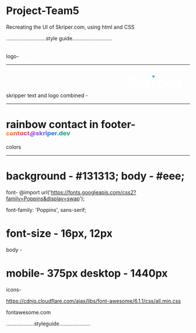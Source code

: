 # Project-Team5

Recreating the UI of Skriper.com, using html and CSS

...........................style guide...........................

logo-
<svg data-v-3ad87630="" width="40" height="32" viewBox="0 0 437 257" fill="none" xmlns="http://www.w3.org/2000/svg"><path data-v-3ad87630="" d="M19.3488 107.435C13.518 113.216 10.7414 120.903 11.019 128.499C10.7407 136.095 13.5172 143.783 19.3487 149.565L108.354 237.81C113.88 243.289 121.107 246.019 128.327 246C135.563 246.03 142.809 243.301 148.347 237.81L237.353 149.565C237.704 149.217 238.044 148.862 238.372 148.501C238.737 148.175 239.094 147.838 239.445 147.49L308.649 78.8772L358.7 128.5L288.848 197.755C277.716 208.791 277.716 226.773 288.848 237.81C299.862 248.73 317.632 248.73 328.646 237.81L417.651 149.565C423.482 143.784 426.259 136.097 425.981 128.501C426.259 120.904 423.483 113.217 417.651 107.435L328.646 19.1899C323.114 13.7051 315.877 10.9752 308.649 11.0002C301.42 10.9756 294.185 13.7055 288.653 19.1899L199.647 107.435C199.296 107.783 198.956 108.138 198.628 108.499C198.263 108.825 197.906 109.162 197.555 109.51L128.351 178.123L78.3004 128.5L148.152 59.2449C159.284 48.2085 159.284 30.2264 148.152 19.1899C137.138 8.27003 119.368 8.27005 108.354 19.1899L19.3488 107.435Z" stroke="#FFFCFC" stroke-width="22"></path></svg>

---

skripper text and logo combined -
<svg data-v-64ece786="" width="256" height="75.09333333333325" viewBox="0 0 497 99" fill="none" xmlns="http://www.w3.org/2000/svg"><path data-v-64ece786="" fill-rule="evenodd" clip-rule="evenodd" d="M349.156 25.5422V72.2868H334.831V25.5422H349.156ZM275.781 72.2868L261.54 52.6842V72.2868H247.215V10.2958H261.54V44.5584L275.697 25.5422H293.373L273.938 48.9983L293.54 72.2868H275.781ZM216.953 72.8732C212.653 72.8732 208.8 72.1751 205.393 70.7789C201.986 69.3827 199.25 67.3163 197.183 64.5798C195.173 61.8433 194.112 58.5482 194 54.6947H209.246C209.47 56.8728 210.224 58.5482 211.508 59.721C212.793 60.838 214.468 61.3965 216.535 61.3965C218.657 61.3965 220.332 60.9218 221.561 59.9724C222.79 58.9671 223.404 57.5988 223.404 55.8675C223.404 54.4155 222.901 53.2148 221.896 52.2654C220.947 51.3159 219.746 50.5341 218.294 49.9198C216.898 49.3054 214.887 48.6073 212.262 47.8255C208.465 46.6527 205.365 45.4799 202.964 44.3071C200.562 43.1343 198.496 41.403 196.764 39.1132C195.033 36.8235 194.168 33.8356 194.168 30.1497C194.168 24.6766 196.15 20.4042 200.115 17.3326C204.081 14.2051 209.246 12.6414 215.613 12.6414C222.091 12.6414 227.313 14.2051 231.278 17.3326C235.244 20.4042 237.366 24.7045 237.645 30.2334H222.147C222.036 28.3346 221.337 26.8546 220.053 25.7935C218.768 24.6766 217.121 24.1181 215.11 24.1181C213.379 24.1181 211.983 24.5928 210.922 25.5422C209.861 26.4358 209.33 27.7482 209.33 29.4795C209.33 31.3783 210.224 32.8583 212.011 33.9194C213.798 34.9805 216.59 36.1254 220.388 37.354C224.186 38.6385 227.257 39.8672 229.603 41.04C232.004 42.2128 234.071 43.9161 235.802 46.15C237.533 48.3839 238.399 51.2601 238.399 54.7785C238.399 58.1294 237.533 61.1731 235.802 63.9096C234.127 66.6462 231.669 68.8242 228.43 70.4438C225.191 72.0634 221.365 72.8732 216.953 72.8732ZM319.607 27.3014C317.094 28.7535 315 30.764 313.324 33.333V25.5422H298.999V72.2868H313.324V50.5899C313.324 46.7364 314.218 44.0557 316.005 42.5478C317.792 40.9841 320.473 40.2022 324.047 40.2022H327.984V25.0396C324.913 25.0396 322.12 25.7935 319.607 27.3014ZM379.643 26.8826C377.185 28.2229 375.258 29.9821 373.862 32.1602V25.5422H359.537V94.57H373.862V65.7526C375.258 67.8748 377.185 69.6061 379.643 70.9464C382.156 72.2868 385.032 72.957 388.271 72.957C392.124 72.957 395.615 71.9796 398.742 70.0249C401.87 68.0144 404.327 65.1941 406.114 61.564C407.957 57.8781 408.879 53.6336 408.879 48.8307C408.879 44.0278 407.957 39.8113 406.114 36.1812C404.327 32.5511 401.87 29.7587 398.742 27.804C395.615 25.8494 392.124 24.872 388.271 24.872C384.976 24.872 382.1 25.5422 379.643 26.8826ZM391.287 40.4536C393.297 42.4641 394.303 45.2565 394.303 48.8307C394.303 52.405 393.297 55.2532 391.287 57.3754C389.276 59.4418 386.847 60.475 383.999 60.475C381.15 60.475 378.721 59.4418 376.71 57.3754C374.756 55.3091 373.778 52.4888 373.778 48.9145C373.778 45.3402 374.756 42.5199 376.71 40.4536C378.721 38.3872 381.15 37.354 383.999 37.354C386.903 37.354 389.332 38.3872 391.287 40.4536ZM460.458 48.1605C460.458 49.5009 460.374 50.8971 460.207 52.3491H427.787C428.01 55.2532 428.932 57.4871 430.551 59.0509C432.227 60.5588 434.265 61.3127 436.667 61.3127C440.241 61.3127 442.726 59.8048 444.122 56.789H459.369C458.587 59.8607 457.163 62.6251 455.097 65.0824C453.086 67.5397 450.545 69.4665 447.473 70.8627C444.402 72.2589 440.967 72.957 437.169 72.957C432.59 72.957 428.513 71.9796 424.939 70.0249C421.364 68.0703 418.572 65.2779 416.562 61.6478C414.551 58.0177 413.546 53.7733 413.546 48.9145C413.546 44.0557 414.523 39.8113 416.478 36.1812C418.488 32.5511 421.281 29.7587 424.855 27.804C428.429 25.8494 432.534 24.872 437.169 24.872C441.693 24.872 445.714 25.8214 449.233 27.7203C452.751 29.6191 455.487 32.3277 457.442 35.8461C459.453 39.3645 460.458 43.4693 460.458 48.1605ZM445.798 44.3908C445.798 41.9335 444.96 39.9789 443.285 38.5268C441.609 37.0748 439.515 36.3487 437.002 36.3487C434.6 36.3487 432.562 37.0468 430.887 38.443C429.267 39.8392 428.262 41.8218 427.871 44.3908H445.798ZM488.623 27.3014C486.11 28.7535 484.015 30.764 482.34 33.333V25.5422H468.015V72.2868H482.34V50.5899C482.34 46.7364 483.234 44.0557 485.021 42.5478C486.808 40.9841 489.488 40.2022 493.063 40.2022H497V25.0396C493.928 25.0396 491.136 25.7935 488.623 27.3014Z" fill="white"></path> <path data-v-64ece786="" d="M343.466 17.9391C342.796 19.0998 341.121 19.0998 340.451 17.9391L335.065 8.61168C334.395 7.45093 335.233 6 336.573 6L347.344 6C348.684 6 349.522 7.45093 348.852 8.61168L343.466 17.9391Z" fill="#33A9DC"></path> <path data-v-64ece786="" d="M8.425 41.007C6.04219 43.3337 4.9027 46.4334 5.00654 49.4994C4.9024 52.5658 6.04188 55.666 8.42496 57.9929L41.9436 90.7224C44.1884 92.9143 47.116 94.0068 50.0415 93.9999C52.9731 94.0114 55.9082 92.9189 58.1576 90.7224L91.6763 57.993C91.8084 57.864 91.9367 57.7325 92.0612 57.5989C92.1979 57.4775 92.3323 57.3524 92.4644 57.2235L117.949 32.3385L135.525 49.5L109.916 74.5059C105.349 78.965 105.349 86.2633 109.916 90.7224C114.391 95.0925 121.581 95.0925 126.056 90.7224L159.575 57.9929C161.958 55.6662 163.097 52.5664 162.993 49.5003C163.098 46.434 161.958 43.3339 159.575 41.007L126.056 8.27757C123.809 6.08327 120.878 4.99077 117.949 5.00006C115.021 4.99094 112.089 6.08345 109.842 8.27757L76.3237 41.007C76.1916 41.136 76.0632 41.2675 75.9387 41.4011C75.8021 41.5225 75.6677 41.6476 75.5356 41.7765L50.0506 66.6615L32.4753 49.5L58.0843 24.494C62.6509 20.0349 62.6509 12.7367 58.0843 8.27757C53.6088 3.90747 46.4191 3.90749 41.9436 8.27757L8.425 41.007Z" stroke="#FFFCFC" stroke-width="10"></path></svg>

---

rainbow contact in footer-
<svg width="175.5" height="17" viewBox="0 0 351 34" fill="none" xmlns="http://www.w3.org/2000/svg"><path d="M0 16.6336C0 14.7854 0.376413 13.1709 1.12924 11.7901C1.90357 10.4092 2.96828 9.34708 4.32337 8.60356C5.69996 7.86004 7.27014 7.48828 9.03391 7.48828C11.2924 7.48828 13.1744 8.07248 14.6801 9.24086C16.2073 10.4092 17.2074 12.0556 17.6806 14.1799H11.8086C11.3139 12.8204 10.3567 12.1406 8.93711 12.1406C7.92618 12.1406 7.11958 12.5336 6.51732 13.3196C5.91506 14.0843 5.61393 15.189 5.61393 16.6336C5.61393 18.0781 5.91506 19.1934 6.51732 19.9794C7.11958 20.7441 7.92618 21.1265 8.93711 21.1265C10.3567 21.1265 11.3139 20.4467 11.8086 19.0872H17.6806C17.2074 21.169 16.2073 22.8047 14.6801 23.9944C13.1529 25.184 11.2709 25.7788 9.03391 25.7788C7.27014 25.7788 5.69996 25.4071 4.32337 24.6635C2.96828 23.92 1.90357 22.8579 1.12924 21.477C0.376413 20.0962 0 18.4817 0 16.6336Z" fill="url(#paint0_linear_367_199)"></path> <path d="M28.8268 25.7788C27.0631 25.7788 25.4714 25.4071 24.0518 24.6635C22.6537 23.92 21.5459 22.8579 20.7286 21.477C19.9327 20.0962 19.5348 18.4817 19.5348 16.6336C19.5348 14.8066 19.9435 13.2027 20.7608 11.8219C21.5782 10.4199 22.6967 9.34708 24.1163 8.60356C25.5359 7.86004 27.1276 7.48828 28.8914 7.48828C30.6551 7.48828 32.2468 7.86004 33.6664 8.60356C35.086 9.34708 36.2045 10.4199 37.0219 11.8219C37.8392 13.2027 38.2479 14.8066 38.2479 16.6336C38.2479 18.4605 37.8285 20.075 36.9896 21.477C36.1723 22.8579 35.043 23.92 33.6019 24.6635C32.1823 25.4071 30.5906 25.7788 28.8268 25.7788ZM28.8268 21.0628C29.8808 21.0628 30.7734 20.6804 31.5047 19.9157C32.2576 19.1509 32.634 18.0569 32.634 16.6336C32.634 15.2102 32.2683 14.1162 31.537 13.3515C30.8272 12.5867 29.9453 12.2043 28.8914 12.2043C27.8159 12.2043 26.9233 12.5867 26.2134 13.3515C25.5036 14.095 25.1487 15.189 25.1487 16.6336C25.1487 18.0569 25.4929 19.1509 26.1812 19.9157C26.891 20.6804 27.7729 21.0628 28.8268 21.0628Z" fill="url(#paint1_linear_367_199)"></path> <path d="M52.1446 7.55202C54.2525 7.55202 55.9302 8.2318 57.1778 9.59138C58.4468 10.9297 59.0813 12.7779 59.0813 15.1359V25.5239H53.5965V15.8688C53.5965 14.6792 53.2846 13.7551 52.6608 13.0965C52.037 12.438 51.1982 12.1087 50.1442 12.1087C49.0903 12.1087 48.2514 12.438 47.6276 13.0965C47.0039 13.7551 46.692 14.6792 46.692 15.8688V25.5239H41.1748V7.74321H46.692V10.1012C47.2512 9.31521 48.004 8.69916 48.9505 8.25305C49.8969 7.78569 50.9616 7.55202 52.1446 7.55202Z" fill="url(#paint2_linear_367_199)"></path> <path d="M72.9493 20.9035V25.5239H70.1423C68.142 25.5239 66.5825 25.0459 65.4641 24.09C64.3456 23.1128 63.7863 21.5301 63.7863 19.3421V12.268H61.5924V7.74321H63.7863V3.40956H69.3035V7.74321H72.917V12.268H69.3035V19.4058C69.3035 19.9369 69.4325 20.3193 69.6906 20.553C69.9487 20.7866 70.3789 20.9035 70.9812 20.9035H72.9493Z" fill="url(#paint3_linear_367_199)"></path> <path d="M74.9255 16.6017C74.9255 14.7748 75.2696 13.1709 75.9579 11.7901C76.6677 10.4092 77.6249 9.34708 78.8294 8.60356C80.0339 7.86004 81.3782 7.48828 82.8624 7.48828C84.1314 7.48828 85.2392 7.7432 86.1856 8.25305C87.1535 8.76289 87.8956 9.43205 88.4118 10.2605V7.74321H93.9289V25.5239H88.4118V23.0066C87.874 23.8351 87.1212 24.5042 86.1533 25.0141C85.2069 25.5239 84.0992 25.7788 82.8301 25.7788C81.3675 25.7788 80.0339 25.4071 78.8294 24.6635C77.6249 23.8988 76.6677 22.826 75.9579 21.4452C75.2696 20.0431 74.9255 18.4286 74.9255 16.6017ZM88.4118 16.6336C88.4118 15.274 88.0246 14.2012 87.2503 13.4152C86.4975 12.6292 85.5726 12.2362 84.4756 12.2362C83.3786 12.2362 82.443 12.6292 81.6686 13.4152C80.9158 14.1799 80.5394 15.2421 80.5394 16.6017C80.5394 17.9613 80.9158 19.0447 81.6686 19.8519C82.443 20.6379 83.3786 21.0309 84.4756 21.0309C85.5726 21.0309 86.4975 20.6379 87.2503 19.8519C88.0246 19.0659 88.4118 17.9931 88.4118 16.6336Z" fill="url(#paint4_linear_367_199)"></path> <path d="M96.8233 16.6336C96.8233 14.7854 97.1998 13.1709 97.9526 11.7901C98.7269 10.4092 99.7916 9.34708 101.147 8.60356C102.523 7.86004 104.093 7.48828 105.857 7.48828C108.116 7.48828 109.998 8.07248 111.503 9.24086C113.031 10.4092 114.031 12.0556 114.504 14.1799H108.632C108.137 12.8204 107.18 12.1406 105.76 12.1406C104.75 12.1406 103.943 12.5336 103.341 13.3196C102.738 14.0843 102.437 15.189 102.437 16.6336C102.437 18.0781 102.738 19.1934 103.341 19.9794C103.943 20.7441 104.75 21.1265 105.76 21.1265C107.18 21.1265 108.137 20.4467 108.632 19.0872H114.504C114.031 21.169 113.031 22.8047 111.503 23.9944C109.976 25.184 108.094 25.7788 105.857 25.7788C104.093 25.7788 102.523 25.4071 101.147 24.6635C99.7916 23.92 98.7269 22.8579 97.9526 21.477C97.1998 20.0962 96.8233 18.4817 96.8233 16.6336Z" fill="url(#paint5_linear_367_199)"></path> <path d="M127.489 20.9035V25.5239H124.682C122.682 25.5239 121.122 25.0459 120.004 24.09C118.885 23.1128 118.326 21.5301 118.326 19.3421V12.268H116.132V7.74321H118.326V3.40956H123.843V7.74321H127.457V12.268H123.843V19.4058C123.843 19.9369 123.972 20.3193 124.231 20.553C124.489 20.7866 124.919 20.9035 125.521 20.9035H127.489Z" fill="url(#paint6_linear_367_199)"></path> <path d="M148.501 4.23805C151.039 4.23805 153.255 4.71603 155.147 5.67198C157.04 6.60669 158.492 7.9344 159.503 9.65511C160.536 11.3546 161.052 13.3196 161.052 15.5501C161.052 17.3558 160.729 19.0341 160.084 20.5848C159.46 22.1356 158.524 23.3783 157.277 24.313C156.051 25.2265 154.588 25.6832 152.889 25.6832C151.749 25.6832 150.803 25.4602 150.05 25.0141C149.318 24.5679 148.824 23.9413 148.566 23.134C147.963 23.9625 147.189 24.6104 146.243 25.0778C145.296 25.5239 144.264 25.747 143.145 25.747C141.554 25.747 140.295 25.2796 139.37 24.3449C138.467 23.3889 138.015 22.0931 138.015 20.4574C138.015 18.9066 138.338 17.4514 138.983 16.0918C139.629 14.711 140.521 13.6064 141.661 12.7779C142.801 11.9494 144.081 11.5351 145.501 11.5351C147.307 11.5351 148.533 12.1724 149.179 13.447L149.469 11.7582H153.921L152.502 19.7563C152.437 20.1387 152.405 20.4786 152.405 20.776C152.405 21.7107 152.824 22.1781 153.663 22.1781C154.696 22.1781 155.481 21.5301 156.019 20.2343C156.578 18.9172 156.857 17.4089 156.857 15.7095C156.857 13.2665 156.072 11.3546 154.502 9.97376C152.954 8.59294 150.77 7.90253 147.953 7.90253C145.544 7.90253 143.35 8.4761 141.371 9.62324C139.413 10.7704 137.876 12.3424 136.757 14.3393C135.639 16.3149 135.079 18.4923 135.079 20.8716C135.079 23.4421 135.832 25.4389 137.338 26.8622C138.865 28.2855 140.994 28.9972 143.726 28.9972C145.855 28.9972 147.759 28.6148 149.437 27.85L150.308 31.3233C148.2 32.2368 145.834 32.6935 143.21 32.6935C140.758 32.6935 138.596 32.2262 136.725 31.2915C134.875 30.3568 133.445 29.0291 132.434 27.3083C131.423 25.5876 130.917 23.5801 130.917 21.2858C130.917 18.0781 131.681 15.1784 133.208 12.5867C134.735 9.97376 136.832 7.9344 139.499 6.4686C142.188 4.98157 145.189 4.23805 148.501 4.23805ZM144.952 21.8276C145.554 21.8276 146.114 21.647 146.63 21.2858C147.168 20.9247 147.587 20.4467 147.888 19.8519C148.211 19.2359 148.372 18.5773 148.372 17.8763C148.372 17.154 148.168 16.5698 147.759 16.1237C147.35 15.6564 146.791 15.4227 146.081 15.4227C145.135 15.4227 144.35 15.8263 143.726 16.6336C143.102 17.4408 142.79 18.3968 142.79 19.5014C142.79 20.2024 142.973 20.7654 143.339 21.1903C143.705 21.6151 144.242 21.8276 144.952 21.8276Z" fill="url(#paint7_linear_367_199)"></path> <path d="M172.734 25.7788C171.164 25.7788 169.766 25.5133 168.54 24.9822C167.314 24.4511 166.346 23.7288 165.636 22.8154C164.926 21.8807 164.528 20.8397 164.442 19.6926H169.895C169.959 20.3087 170.25 20.8079 170.766 21.1903C171.282 21.5726 171.917 21.7638 172.669 21.7638C173.358 21.7638 173.885 21.6364 174.25 21.3814C174.637 21.1053 174.831 20.7548 174.831 20.3299C174.831 19.8201 174.562 19.4483 174.024 19.2146C173.487 18.9597 172.616 18.6835 171.411 18.3861C170.12 18.0887 169.045 17.7807 168.185 17.462C167.324 17.1221 166.582 16.6017 165.958 15.9007C165.335 15.1784 165.023 14.2118 165.023 13.0009C165.023 11.9813 165.302 11.0572 165.862 10.2287C166.442 9.37894 167.281 8.70978 168.378 8.22118C169.497 7.73258 170.82 7.48828 172.347 7.48828C174.605 7.48828 176.38 8.04061 177.67 9.14527C178.982 10.2499 179.735 11.7157 179.929 13.5426H174.831C174.745 12.9266 174.465 12.438 173.992 12.0769C173.54 11.7157 172.938 11.5351 172.185 11.5351C171.54 11.5351 171.045 11.6626 170.701 11.9175C170.357 12.1512 170.185 12.4805 170.185 12.9053C170.185 13.4152 170.454 13.7976 170.992 14.0525C171.551 14.3074 172.411 14.5623 173.573 14.8172C174.906 15.1571 175.993 15.497 176.831 15.8369C177.67 16.1556 178.402 16.6867 179.025 17.4302C179.671 18.1525 180.004 19.1296 180.026 20.3618C180.026 21.4027 179.724 22.3374 179.122 23.1659C178.541 23.9731 177.692 24.6104 176.573 25.0778C175.476 25.5451 174.196 25.7788 172.734 25.7788Z" fill="url(#paint8_linear_367_199)"></path> <path d="M194.403 25.5239L188.918 18.0675V25.5239H183.401V1.94377H188.918V14.9766L194.371 7.74321H201.178L193.693 16.6654L201.243 25.5239H194.403Z" fill="url(#paint9_linear_367_199)"></path> <path d="M208.862 10.7067C209.508 9.72946 210.314 8.9647 211.282 8.41237C212.25 7.8388 213.326 7.55202 214.509 7.55202V13.3196H212.992C211.616 13.3196 210.583 13.617 209.895 14.2118C209.207 14.7854 208.862 15.8051 208.862 17.2709V25.5239H203.345V7.74321H208.862V10.7067Z" fill="url(#paint10_linear_367_199)"></path> <path d="M219.92 5.89503C218.952 5.89503 218.157 5.61887 217.533 5.06654C216.931 4.49297 216.629 3.79194 216.629 2.96345C216.629 2.11372 216.931 1.41268 217.533 0.860356C218.157 0.286785 218.952 0 219.92 0C220.867 0 221.641 0.286785 222.243 0.860356C222.867 1.41268 223.179 2.11372 223.179 2.96345C223.179 3.79194 222.867 4.49297 222.243 5.06654C221.641 5.61887 220.867 5.89503 219.92 5.89503ZM222.663 7.74321V25.5239H217.146V7.74321H222.663Z" fill="url(#paint11_linear_367_199)"></path> <path d="M232.178 10.2605C232.716 9.43205 233.458 8.76289 234.404 8.25305C235.351 7.7432 236.459 7.48828 237.728 7.48828C239.212 7.48828 240.556 7.86004 241.761 8.60356C242.965 9.34708 243.911 10.4092 244.6 11.7901C245.31 13.1709 245.664 14.7748 245.664 16.6017C245.664 18.4286 245.31 20.0431 244.6 21.4452C243.911 22.826 242.965 23.8988 241.761 24.6635C240.556 25.4071 239.212 25.7788 237.728 25.7788C236.48 25.7788 235.372 25.5239 234.404 25.0141C233.458 24.5042 232.716 23.8457 232.178 23.0384V34H226.661V7.74321H232.178V10.2605ZM240.051 16.6017C240.051 15.2421 239.663 14.1799 238.889 13.4152C238.136 12.6292 237.201 12.2362 236.082 12.2362C234.985 12.2362 234.049 12.6292 233.275 13.4152C232.522 14.2012 232.146 15.274 232.146 16.6336C232.146 17.9931 232.522 19.0659 233.275 19.8519C234.049 20.6379 234.985 21.0309 236.082 21.0309C237.179 21.0309 238.115 20.6379 238.889 19.8519C239.663 19.0447 240.051 17.9613 240.051 16.6017Z" fill="url(#paint12_linear_367_199)"></path> <path d="M265.53 16.3468C265.53 16.8566 265.497 17.3877 265.433 17.94H252.947C253.033 19.0447 253.388 19.8944 254.012 20.4892C254.657 21.0628 255.442 21.3496 256.367 21.3496C257.743 21.3496 258.701 20.776 259.238 19.6289H265.11C264.809 20.7973 264.261 21.8488 263.465 22.7835C262.691 23.7182 261.712 24.4511 260.529 24.9822C259.346 25.5133 258.023 25.7788 256.56 25.7788C254.797 25.7788 253.226 25.4071 251.85 24.6635C250.473 23.92 249.398 22.8579 248.623 21.477C247.849 20.0962 247.462 18.4817 247.462 16.6336C247.462 14.7854 247.838 13.1709 248.591 11.7901C249.366 10.4092 250.441 9.34708 251.818 8.60356C253.194 7.86004 254.775 7.48828 256.56 7.48828C258.303 7.48828 259.851 7.84942 261.206 8.5717C262.561 9.29397 263.615 10.3243 264.368 11.6626C265.143 13.0009 265.53 14.5623 265.53 16.3468ZM259.884 14.9128C259.884 13.9781 259.561 13.2346 258.916 12.6823C258.27 12.13 257.464 11.8538 256.496 11.8538C255.571 11.8538 254.786 12.1193 254.141 12.6504C253.517 13.1815 253.13 13.9356 252.979 14.9128H259.884Z" fill="url(#paint13_linear_367_199)"></path> <path d="M273.957 10.7067C274.603 9.72946 275.409 8.9647 276.377 8.41237C277.345 7.8388 278.421 7.55202 279.604 7.55202V13.3196H278.087C276.711 13.3196 275.678 13.617 274.99 14.2118C274.302 14.7854 273.957 15.8051 273.957 17.2709V25.5239H268.44V7.74321H273.957V10.7067Z" fill="url(#paint14_linear_367_199)"></path> <path d="M284.822 25.7788C283.854 25.7788 283.058 25.5027 282.434 24.9503C281.832 24.3768 281.531 23.6757 281.531 22.8472C281.531 21.9975 281.832 21.2858 282.434 20.7123C283.058 20.1387 283.854 19.8519 284.822 19.8519C285.768 19.8519 286.543 20.1387 287.145 20.7123C287.769 21.2858 288.08 21.9975 288.08 22.8472C288.08 23.6757 287.769 24.3768 287.145 24.9503C286.543 25.5027 285.768 25.7788 284.822 25.7788Z" fill="url(#paint15_linear_367_199)"></path> <path d="M290.249 16.6017C290.249 14.7748 290.594 13.1709 291.282 11.7901C291.992 10.4092 292.949 9.34708 294.153 8.60356C295.358 7.86004 296.702 7.48828 298.186 7.48828C299.369 7.48828 300.445 7.73258 301.413 8.22118C302.402 8.70978 303.177 9.36832 303.736 10.1968V1.94377H309.253V25.5239H303.736V22.9747C303.22 23.8244 302.478 24.5042 301.51 25.0141C300.563 25.5239 299.455 25.7788 298.186 25.7788C296.702 25.7788 295.358 25.4071 294.153 24.6635C292.949 23.8988 291.992 22.826 291.282 21.4452C290.594 20.0431 290.249 18.4286 290.249 16.6017ZM303.736 16.6336C303.736 15.274 303.349 14.2012 302.574 13.4152C301.821 12.6292 300.897 12.2362 299.8 12.2362C298.703 12.2362 297.767 12.6292 296.993 13.4152C296.24 14.1799 295.863 15.2421 295.863 16.6017C295.863 17.9613 296.24 19.0447 296.993 19.8519C297.767 20.6379 298.703 21.0309 299.8 21.0309C300.897 21.0309 301.821 20.6379 302.574 19.8519C303.349 19.0659 303.736 17.9931 303.736 16.6336Z" fill="url(#paint16_linear_367_199)"></path> <path d="M330.215 16.3468C330.215 16.8566 330.183 17.3877 330.118 17.94H317.632C317.718 19.0447 318.073 19.8944 318.697 20.4892C319.342 21.0628 320.127 21.3496 321.052 21.3496C322.429 21.3496 323.386 20.776 323.924 19.6289H329.796C329.495 20.7973 328.946 21.8488 328.15 22.7835C327.376 23.7182 326.397 24.4511 325.214 24.9822C324.031 25.5133 322.708 25.7788 321.246 25.7788C319.482 25.7788 317.912 25.4071 316.535 24.6635C315.159 23.92 314.083 22.8579 313.309 21.477C312.535 20.0962 312.147 18.4817 312.147 16.6336C312.147 14.7854 312.524 13.1709 313.277 11.7901C314.051 10.4092 315.126 9.34708 316.503 8.60356C317.88 7.86004 319.461 7.48828 321.246 7.48828C322.988 7.48828 324.537 7.84942 325.892 8.5717C327.247 9.29397 328.301 10.3243 329.054 11.6626C329.828 13.0009 330.215 14.5623 330.215 16.3468ZM324.569 14.9128C324.569 13.9781 324.246 13.2346 323.601 12.6823C322.956 12.13 322.149 11.8538 321.181 11.8538C320.256 11.8538 319.471 12.1193 318.826 12.6504C318.202 13.1815 317.815 13.9356 317.665 14.9128H324.569Z" fill="url(#paint17_linear_367_199)"></path> <path d="M341.224 20.4255L345.128 7.74321H351L344.612 25.5239H337.804L331.416 7.74321H337.32L341.224 20.4255Z" fill="url(#paint18_linear_367_199)"></path> <defs><linearGradient id="paint0_linear_367_199" x1="285.832" y1="28.5865" x2="267.49" y2="-49.698" gradientUnits="userSpaceOnUse"><stop stop-color="#27AE60"></stop> <stop offset="0.255208" stop-color="#2F80ED"></stop> <stop offset="0.510417" stop-color="#9B51E0"></stop> <stop offset="0.75" stop-color="#EB5757"></stop> <stop offset="0.979167" stop-color="#F2994A"></stop></linearGradient> <linearGradient id="paint1_linear_367_199" x1="285.832" y1="28.5865" x2="267.49" y2="-49.698" gradientUnits="userSpaceOnUse"><stop stop-color="#27AE60"></stop> <stop offset="0.255208" stop-color="#2F80ED"></stop> <stop offset="0.510417" stop-color="#9B51E0"></stop> <stop offset="0.75" stop-color="#EB5757"></stop> <stop offset="0.979167" stop-color="#F2994A"></stop></linearGradient> <linearGradient id="paint2_linear_367_199" x1="285.832" y1="28.5865" x2="267.49" y2="-49.698" gradientUnits="userSpaceOnUse"><stop stop-color="#27AE60"></stop> <stop offset="0.255208" stop-color="#2F80ED"></stop> <stop offset="0.510417" stop-color="#9B51E0"></stop> <stop offset="0.75" stop-color="#EB5757"></stop> <stop offset="0.979167" stop-color="#F2994A"></stop></linearGradient> <linearGradient id="paint3_linear_367_199" x1="285.832" y1="28.5865" x2="267.49" y2="-49.698" gradientUnits="userSpaceOnUse"><stop stop-color="#27AE60"></stop> <stop offset="0.255208" stop-color="#2F80ED"></stop> <stop offset="0.510417" stop-color="#9B51E0"></stop> <stop offset="0.75" stop-color="#EB5757"></stop> <stop offset="0.979167" stop-color="#F2994A"></stop></linearGradient> <linearGradient id="paint4_linear_367_199" x1="285.832" y1="28.5865" x2="267.49" y2="-49.698" gradientUnits="userSpaceOnUse"><stop stop-color="#27AE60"></stop> <stop offset="0.255208" stop-color="#2F80ED"></stop> <stop offset="0.510417" stop-color="#9B51E0"></stop> <stop offset="0.75" stop-color="#EB5757"></stop> <stop offset="0.979167" stop-color="#F2994A"></stop></linearGradient> <linearGradient id="paint5_linear_367_199" x1="285.832" y1="28.5865" x2="267.49" y2="-49.698" gradientUnits="userSpaceOnUse"><stop stop-color="#27AE60"></stop> <stop offset="0.255208" stop-color="#2F80ED"></stop> <stop offset="0.510417" stop-color="#9B51E0"></stop> <stop offset="0.75" stop-color="#EB5757"></stop> <stop offset="0.979167" stop-color="#F2994A"></stop></linearGradient> <linearGradient id="paint6_linear_367_199" x1="285.832" y1="28.5865" x2="267.49" y2="-49.698" gradientUnits="userSpaceOnUse"><stop stop-color="#27AE60"></stop> <stop offset="0.255208" stop-color="#2F80ED"></stop> <stop offset="0.510417" stop-color="#9B51E0"></stop> <stop offset="0.75" stop-color="#EB5757"></stop> <stop offset="0.979167" stop-color="#F2994A"></stop></linearGradient> <linearGradient id="paint7_linear_367_199" x1="285.832" y1="28.5865" x2="267.49" y2="-49.698" gradientUnits="userSpaceOnUse"><stop stop-color="#27AE60"></stop> <stop offset="0.255208" stop-color="#2F80ED"></stop> <stop offset="0.510417" stop-color="#9B51E0"></stop> <stop offset="0.75" stop-color="#EB5757"></stop> <stop offset="0.979167" stop-color="#F2994A"></stop></linearGradient> <linearGradient id="paint8_linear_367_199" x1="285.832" y1="28.5865" x2="267.49" y2="-49.698" gradientUnits="userSpaceOnUse"><stop stop-color="#27AE60"></stop> <stop offset="0.255208" stop-color="#2F80ED"></stop> <stop offset="0.510417" stop-color="#9B51E0"></stop> <stop offset="0.75" stop-color="#EB5757"></stop> <stop offset="0.979167" stop-color="#F2994A"></stop></linearGradient> <linearGradient id="paint9_linear_367_199" x1="285.832" y1="28.5865" x2="267.49" y2="-49.698" gradientUnits="userSpaceOnUse"><stop stop-color="#27AE60"></stop> <stop offset="0.255208" stop-color="#2F80ED"></stop> <stop offset="0.510417" stop-color="#9B51E0"></stop> <stop offset="0.75" stop-color="#EB5757"></stop> <stop offset="0.979167" stop-color="#F2994A"></stop></linearGradient> <linearGradient id="paint10_linear_367_199" x1="285.832" y1="28.5865" x2="267.49" y2="-49.698" gradientUnits="userSpaceOnUse"><stop stop-color="#27AE60"></stop> <stop offset="0.255208" stop-color="#2F80ED"></stop> <stop offset="0.510417" stop-color="#9B51E0"></stop> <stop offset="0.75" stop-color="#EB5757"></stop> <stop offset="0.979167" stop-color="#F2994A"></stop></linearGradient> <linearGradient id="paint11_linear_367_199" x1="285.832" y1="28.5865" x2="267.49" y2="-49.698" gradientUnits="userSpaceOnUse"><stop stop-color="#27AE60"></stop> <stop offset="0.255208" stop-color="#2F80ED"></stop> <stop offset="0.510417" stop-color="#9B51E0"></stop> <stop offset="0.75" stop-color="#EB5757"></stop> <stop offset="0.979167" stop-color="#F2994A"></stop></linearGradient> <linearGradient id="paint12_linear_367_199" x1="285.832" y1="28.5865" x2="267.49" y2="-49.698" gradientUnits="userSpaceOnUse"><stop stop-color="#27AE60"></stop> <stop offset="0.255208" stop-color="#2F80ED"></stop> <stop offset="0.510417" stop-color="#9B51E0"></stop> <stop offset="0.75" stop-color="#EB5757"></stop> <stop offset="0.979167" stop-color="#F2994A"></stop></linearGradient> <linearGradient id="paint13_linear_367_199" x1="285.832" y1="28.5865" x2="267.49" y2="-49.698" gradientUnits="userSpaceOnUse"><stop stop-color="#27AE60"></stop> <stop offset="0.255208" stop-color="#2F80ED"></stop> <stop offset="0.510417" stop-color="#9B51E0"></stop> <stop offset="0.75" stop-color="#EB5757"></stop> <stop offset="0.979167" stop-color="#F2994A"></stop></linearGradient> <linearGradient id="paint14_linear_367_199" x1="285.832" y1="28.5865" x2="267.49" y2="-49.698" gradientUnits="userSpaceOnUse"><stop stop-color="#27AE60"></stop> <stop offset="0.255208" stop-color="#2F80ED"></stop> <stop offset="0.510417" stop-color="#9B51E0"></stop> <stop offset="0.75" stop-color="#EB5757"></stop> <stop offset="0.979167" stop-color="#F2994A"></stop></linearGradient> <linearGradient id="paint15_linear_367_199" x1="285.832" y1="28.5865" x2="267.49" y2="-49.698" gradientUnits="userSpaceOnUse"><stop stop-color="#27AE60"></stop> <stop offset="0.255208" stop-color="#2F80ED"></stop> <stop offset="0.510417" stop-color="#9B51E0"></stop> <stop offset="0.75" stop-color="#EB5757"></stop> <stop offset="0.979167" stop-color="#F2994A"></stop></linearGradient> <linearGradient id="paint16_linear_367_199" x1="285.832" y1="28.5865" x2="267.49" y2="-49.698" gradientUnits="userSpaceOnUse"><stop stop-color="#27AE60"></stop> <stop offset="0.255208" stop-color="#2F80ED"></stop> <stop offset="0.510417" stop-color="#9B51E0"></stop> <stop offset="0.75" stop-color="#EB5757"></stop> <stop offset="0.979167" stop-color="#F2994A"></stop></linearGradient> <linearGradient id="paint17_linear_367_199" x1="285.832" y1="28.5865" x2="267.49" y2="-49.698" gradientUnits="userSpaceOnUse"><stop stop-color="#27AE60"></stop> <stop offset="0.255208" stop-color="#2F80ED"></stop> <stop offset="0.510417" stop-color="#9B51E0"></stop> <stop offset="0.75" stop-color="#EB5757"></stop> <stop offset="0.979167" stop-color="#F2994A"></stop></linearGradient> <linearGradient id="paint18_linear_367_199" x1="285.832" y1="28.5865" x2="267.49" y2="-49.698" gradientUnits="userSpaceOnUse"><stop stop-color="#27AE60"></stop> <stop offset="0.255208" stop-color="#2F80ED"></stop> <stop offset="0.510417" stop-color="#9B51E0"></stop> <stop offset="0.75" stop-color="#EB5757"></stop> <stop offset="0.979167" stop-color="#F2994A"></stop></linearGradient></defs></svg>
======================
colors

---

background - #131313;
body - #eee;
=============
font- @import url('https://fonts.googleapis.com/css2?family=Poppins&display=swap');

font-family: 'Poppins', sans-serif;

# font-size - 16px, 12px

body -

mobile- 375px
desktop - 1440px
==============
icons-

https://cdnjs.cloudflare.com/ajax/libs/font-awesome/6.1.1/css/all.min.css

fontawesome.com

...................styleguide.....................
